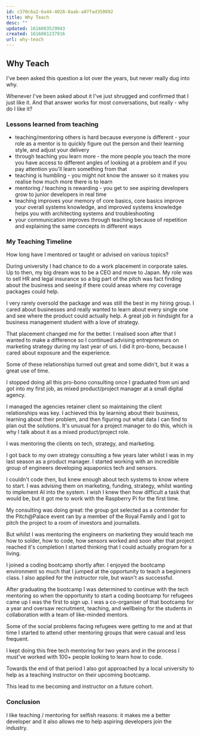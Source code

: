 ```yaml
---
id: c370c6a2-6a44-4028-8aab-a07fad350692
title: Why Teach
desc: ""
updated: 1616083529943
created: 1616081237916
url: why-teach
---
```


## Why Teach

I've been asked this question a lot over the years, but never really dug into why.

Whenever I've been asked about it I've just shrugged and confirmed that I just like it. And that answer works for most conversations, but really - why do I like it?

### Lessons learned from teaching

- teaching/mentoring others is hard because everyone is different - your role as a mentor is to quickly figure out the person and their learning style, and adjust your delivery
- through teaching you learn more - the more people you teach the more you have access to different angles of looking at a problem and if you pay attention you'll learn something from that
- teaching is humbling - you might not know the answer so it makes you realise how much more there is to learn
- mentoring / teaching is rewarding - you get to see aspiring developers grow to junior developers in real time
- teaching improves your memory of core basics, core basics improve your overall systems knowledge, and improved systems knowledge helps you with architecting systems and troubleshooting
- your communication improves through teaching because of repetition and explaining the same concepts in different ways

### My Teaching Timeline

How long have I mentored or taught or advised on various topics?

During university I had chance to do a work placement in corporate sales. Up to then, my big dream was to be a CEO and move to Japan. My role was to sell HR and legal insurance so a big part of the pitch was fact finding about the business and seeing if there could areas where my coverage packages could help.

I very rarely oversold the package and was still the best in my hiring group. I cared about businesses and really wanted to learn about every single one and see where the product could actually help. A great job in hindsight for a business management student with a love of strategy.

That placement changed me for the better. I realised soon after that I wanted to make a difference so I continued advising entrepreneurs on marketing strategy during my last year of uni. I did it pro-bono, because I cared about exposure and the experience.

Some of these relationships turned out great and some didn't, but it was a great use of time.

I stopped doing all this pro-bono consulting once I graduated from uni and got into my first job, as mixed product/project manager at a small digital agency.

I managed the agencies retainer client so maintaining the client relationships was key. I achieved this by learning about their business, learning about their problem, and then figuring out what data I can find to plan out the solutions. It's unusual for a project manager to do this, which is why I talk about it as a mixed product/project role.

I was mentoring the clients on tech, strategy, and marketing.

I got back to my own strategy consulting a few years later whilst I was in my last season as a product manager. I started working with an incredible group of engineers developing aquaponics tech and sensors.

I couldn't code then, but knew enough about tech systems to know where to start. I was advising them on marketing, funding, strategy, whilst wanting to implement AI into the system. I wish I knew then how difficult a task that would be, but it got me to work with the Raspberry Pi for the first time.

My consulting was doing great: the group got selected as a contender for the Pitch@Palace event ran by a member of the Royal Family and I got to pitch the project to a room of investors and journalists.

But whilst I was mentoring the engineers on marketing they would teach me how to solder, how to code, how sensors worked and soon after that project reached it's completion I started thinking that I could actually program for a living.

I joined a coding bootcamp shortly after. I enjoyed the bootcamp environment so much that I jumped at the opportunity to teach a beginners class. I also applied for the instructor role, but wasn't as successful.

After graduating the bootcamp I was determined to continue with the tech mentoring so when the opportunity to start a coding bootcamp for refugees came up I was the first to sign up. I was a co-organiser of that bootcamp for a year and oversaw recruitment, teaching, and wellbeing for the students in collaboration with a team of like-minded mentors.

Some of the social problems facing refugees were getting to me and at that time I started to attend other mentoring groups that were casual and less frequent.

I kept doing this free tech mentoring for two years and in the process I must've worked with 100+ people looking to learn how to code.

Towards the end of that period I also got approached by a local university to help as a teaching instructor on their upcoming bootcamp.

This lead to me becoming and instructor on a future cohort.

### Conclusion

I like teaching / mentoring for selfish reasons: it makes me a better developer and it also allows me to help aspiring developers join the industry.
